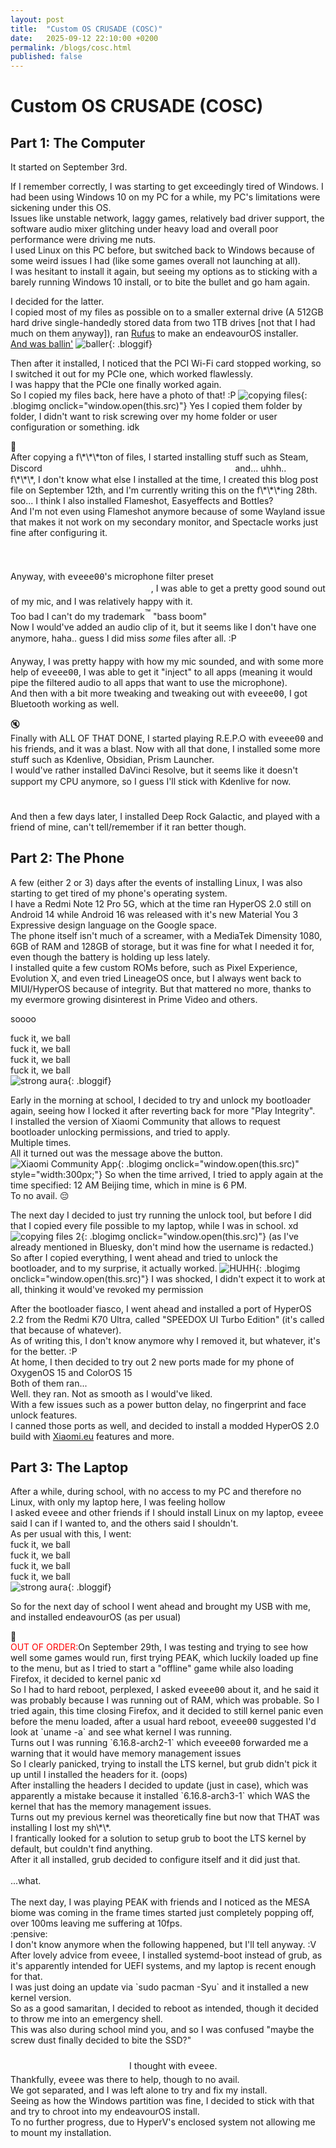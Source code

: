 ```yaml
---
layout: post
title:  "Custom OS CRUSADE (COSC)"
date:   2025-09-12 22:10:00 +0200
permalink: /blogs/cosc.html
published: false
---
```

# Custom OS CRUSADE (COSC)
## Part 1: The Computer
It started on September 3rd.

If I remember correctly, I was starting to get exceedingly tired of Windows. I had been using Windows 10 on my PC for a while, my PC's limitations were sickening under this OS.
<br>
Issues like unstable network, laggy games, relatively bad driver support, the software audio mixer glitching under heavy load and overall poor performance were driving me nuts.
<br>
I used Linux on this PC before, but switched back to Windows because of some weird issues I had (like some games overall not launching at all).
<br>
I was hesitant to install it again, but seeing my options as to sticking with a barely running Windows 10 install, or to bite the bullet and go ham again.

I decided for the latter.
<br>I copied most of my files as possible on to a smaller external drive (A 512GB hard drive single-handedly stored data from two 1TB drives \[not that I had much on them anyway]), ran <a href="https://rufus.ie/">Rufus</a> to make an endeavourOS installer.
<br>
<a href="https://youtu.be/rGHT2oXkous?si=wYUd0kPGxqQGnh0I">And was ballin'</a>
![baller](https://external-content.duckduckgo.com/iu/?u=https%3A%2F%2Fmedia.sketchfab.com%2Fmodels%2Fe76efca3356e4b53b0ebe5d7b58ff710%2Fthumbnails%2F0c7f2cd7710c40d49c1e66c9f6a2d4c5%2Fc50be40c9e77409a9e6364ba42c42b61.jpeg&f=1&nofb=1&ipt=c4154262dcdb1211bfddfdb7d408c72b1e4fd560d3061d71c19e5e68228a2fa1){: .bloggif}

Then after it installed, I noticed that the PCI Wi-Fi card stopped working, so I switched it out for my PCIe one, which worked flawlessly. <br>I was happy that the PCIe one finally worked again.
<br>
So I copied my files back, here have a photo of that! :P
![copying files](/media/blogassets/cosc/rn_image_picker_lib_temp_a6b5e2eb-bf9a-4a09-b5ad-96aa24db4ede.jpg){: .blogimg onclick="window.open(this.src)"}
Yes I copied them folder by folder, I didn't want to risk screwing over my home folder or user configuration or something. idk

<div class="music-section" data-ytid="KCaTaRrqk4E" data-tip="combining two unlikely musical scales - AZALI">🎵</div>
After copying a f\*\*\*ton of files, I started installing stuff such as Steam, Discord <span style="font-size:15px; color:rgba(255,255,255,0.2);">(psst, i'm using vesktop, don't tell discord)</span> and... uhhh..
<br>f\*\*\*, I don't know what else I installed at the time, I created this blog post file on September 12th, and I'm currently writing this on the f\*\*\*ing 28th.
<br>soo... I think I also installed Flameshot, Easyeffects and Bottles?
<br>And I'm not even using Flameshot anymore because of some Wayland issue that makes it not work on my secondary monitor, and Spectacle works just fine after configuring it.
<br><span style="font-size:15px; color:rgba(255,255,255,0.2);">(and even now it doesn't even work at all because I apparently didn't give it permission to access the screens)</span>

Anyway, with <span style="font-family: 'Fira Code', monospace;">eveee00</span>'s microphone filter preset <span style="font-size:15px;color:rgba(255,255,255,0.2)">wherever he got THAT from<sub> that "wherever" is a real word??</sub></span>, I was able to get a pretty good sound out of my mic, and I was relatively happy with it.
<br>Too bad I can't do my trademark<sup style="font-size:15px;">™</sup> "bass boom"
<br>Now I would've added an audio clip of it, but it seems like I don't have one anymore, haha.. guess I did miss *some* files after all. :P <span style="font-size:15px; color:rgba(255,255,255,0.2);">(eugh, italics look weird in this font)</span>
<br>Anyway, I was pretty happy with how my mic sounded, and with some more help of <span style="font-family: 'Fira Code', monospace;">eveee00</span>, I was able to get it "inject" to all apps (meaning it would pipe the filtered audio to all apps that want to use the microphone).
<br>And then with a bit more tweaking and tweaking out with <span style="font-family: 'Fira Code', monospace;">eveee00</span>, I got Bluetooth working as well.
<div class="music-section" data-mute="true">🔇</div>
Finally with ALL OF THAT DONE, I started playing R.E.P.O with <span style="font-family: 'Fira Code', monospace;">eveee00</span> and his friends, and it was a blast.
Now with all that done, I installed some more stuff such as Kdenlive, Obsidian, Prism Launcher.
<br>I would've rather installed DaVinci Resolve, but it seems like it doesn't support my CPU anymore, so I guess I'll stick with Kdenlive for now. <span style="font-size:15px; color:rgba(255,255,255,0.2);">(why doesn't it support my cpu on linux anymore? apparently because it needs a certain instruction set on there that windows didn't need 😠 )</span>
<br>And then a few days later, I installed Deep Rock Galactic, and played with a friend of mine, can't tell/remember if it ran better though.

## Part 2: The Phone
A few (either 2 or 3) days after the events of installing Linux, I was also starting to get tired of my phone's operating system.
<br>
I have a Redmi Note 12 Pro 5G, which at the time ran HyperOS 2.0 still on Android 14 while Android 16 was released with it's new Material You 3 Expressive design language on the Google space.
<br>
The phone itself isn't much of a screamer, with a MediaTek Dimensity 1080, 6GB of RAM and 128GB of storage, but it was fine for what I needed it for, even though the battery is holding up less lately.
<br>
I installed quite a few custom ROMs before, such as Pixel Experience, Evolution X, and even tried LineageOS once, but I always went back to MIUI/HyperOS because of integrity.
But that mattered no more, thanks to my evermore growing disinterest in Prime Video and others.

soooo

fuck it, we ball<br>fuck it, we ball<br>fuck it, we ball<br>fuck it, we ball<br>
![strong aura](https://encrypted-tbn0.gstatic.com/images?q=tbn:ANd9GcT-Xs4qyhRvFBZCZB6qcJOKf6rsQqPHm3-XtQ&s){: .bloggif}

Early in the morning at school, I decided to try and unlock my bootloader again, seeing how I locked it after reverting back for more "Play Integrity".
<br>
I installed the version of Xiaomi Community that allows to request bootloader unlocking permissions, and tried to apply.
<br>
Multiple times.
<br>
All it turned out was the message above the button.
![Xiaomi Community App](https://cdn.bsky.app/img/feed_fullsize/plain/did:plc:zdqs3rv3xjcqoq5cavh5d4gl/bafkreida5xrgsjti66vwh5v55qngztiwlxpwqwbxfovx5bpzm24qvx6cnu@jpeg){: .blogimg onclick="window.open(this.src)" style="width:300px;"}
So when the time arrived, I tried to apply again at the time specified: 12 AM Beijing time, which in mine is 6 PM.
<br>
To no avail. 😔

The next day I decided to just try running the unlock tool, but before I did that I copied every file possible to my laptop, while I was in school. xd
<br>
![copying files 2](https://cdn.bsky.app/img/feed_fullsize/plain/did:plc:zdqs3rv3xjcqoq5cavh5d4gl/bafkreid5iwai24i6k6qdpzp3nymestilucjcyvtep43sgap4a4bogftbb4@jpeg){: .blogimg onclick="window.open(this.src)"}
(as I've already mentioned in Bluesky, don't mind how the username is redacted.)
<br>
So after I copied everything, I went ahead and tried to unlock the bootloader, and to my surprise, it actually worked.
![HUHH](/media/blogassets/cosc/bafkreigsqjv3vk27whrvho7agpnqmoqzjhmbg6qh5t3tvak3ntvjlaveqm.jpg){: .blogimg onclick="window.open(this.src)"}
I was shocked, I didn't expect it to work at all, thinking it would've revoked my permission 

After the bootloader fiasco, I went ahead and installed a port of HyperOS 2.2 from the Redmi K70 Ultra, called "SPEEDOX UI Turbo Edition" (it's called that because of whatever).
<br>
As of writing this, I don't know anymore why I removed it, but whatever, it's for the better. :P
<br>
At home, I then decided to try out 2 new ports made for my phone of OxygenOS 15 and ColorOS 15
<br>
Both of them ran...
<br>
Well. they ran. Not as smooth as I would've liked.
<br>
With a few issues such as a power button delay, no fingerprint and face unlock features.
<br>
I canned those ports as well, and decided to install a modded HyperOS 2.0 build with <a href="https://xiaomi.eu">Xiaomi.eu</a> features and more.


## Part 3: The Laptop
After a while, during school, with no access to my PC and therefore no Linux, with only my laptop here, I was feeling hollow
<br> I asked <span style="font-family: 'Fira Code', monospace;">eveee</span> and other friends if I should install Linux on my laptop, <span style="font-family: 'Fira Code', monospace;">eveee</span> said I can if I wanted to, and the others said I shouldn't.
<br>As per usual with this, I went:<br>fuck it, we ball<br>fuck it, we ball<br>fuck it, we ball<br>fuck it, we ball<br>
![strong aura](https://encrypted-tbn0.gstatic.com/images?q=tbn:ANd9GcT-Xs4qyhRvFBZCZB6qcJOKf6rsQqPHm3-XtQ&s){: .bloggif}

So for the next day of school I went ahead and brought my USB with me, and installed endeavourOS (as per usual)

<!-- OUT OF ORDER -->
<div class="music-section" data-ytid="7vOURhtIuno" data-tip="FAILURE_CRITICAL - AZALI">🎵</div>
<span style="color:red;">OUT OF ORDER:</span>On September 29th, I was testing and trying to see how well some games would run, first trying PEAK, which luckily loaded up fine to the menu, but as I tried to start a "offline" game while also loading Firefox, it decided to kernel panic xd
<br>So I had to hard reboot, perplexed, I asked <span style="font-family: 'Fira Code', monospace;">eveee00</span> about it, and he said it was probably because I was running out of RAM, which was probable.
So I tried again, this time closing Firefox, and it decided to still kernel panic even before the menu loaded, after a usual hard reboot, <span style="font-family: 'Fira Code', monospace;">eveee00</span> suggested I'd look at `uname -a` and see what kernel I was running.
<br>Turns out I was running `6.16.8-arch2-1` which <span style="font-family: 'Fira Code', monospace;">eveee00</span> forwarded me a warning that it would have memory management issues
<br>So I clearly panicked, trying to install the LTS kernel, but grub didn't pick it up until I installed the headers for it. (oops)
<br>After installing the headers I decided to update (just in case), which was apparently a mistake because it installed `6.16.8-arch3-1` which WAS the kernel that has the memory management issues.
<br>Turns out my previous kernel was theoretically fine but now that THAT was installing I lost my sh\*\*.
<br>I frantically looked for a solution to setup grub to boot the LTS kernel by default, but couldn't find anything.
<br>After it all installed, grub decided to configure itself and it did just that.
<br><br>...what.
<br>
<br>The next day, I was playing PEAK with friends and I noticed as the MESA biome was coming in the frame times started just completely popping off, over 100ms leaving me suffering at 10fps.
<br>:pensive:

<br>
I don't know anymore when the following happened, but I'll tell anyway. :V
<br>
After lovely advice from <span style="font-family: 'Fira Code', monospace;">eveee</span>, I installed systemd-boot instead of grub, as it's apparently intended for UEFI systems, and my laptop is recent enough for that.
<br>
I was just doing an update via `sudo pacman -Syu` and it installed a new kernel version.
<br>
So as a good samaritan, I decided to reboot as intended, though it decided to throw me into an emergency shell.
<br>
This was also during school mind you, and so I was confused "maybe the screw dust finally decided to bite the SSD?"<sub style="font-size:15px; color:rgba(255,255,255,0.2);">oh yeah for context i stripped a screw so i forcefully modified it to be a flathead screw instead which worked ever so marginally</sub> I thought with <span style="font-family: 'Fira Code', monospace;">eveee</span>.
<br>
Thankfully, <span style="font-family: 'Fira Code', monospace;">eveee</span> was there to help, though to no avail.
<br>
We got separated, and I was left alone to try and fix my install.
<br>
Seeing as how the Windows partition was fine, I decided to stick with that and try to chroot into my endeavourOS install.
<br>
To no further progress, due to HyperV's enclosed system not allowing me to mount my installation.
<br>
